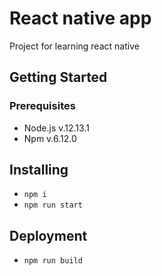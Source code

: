 # React native app

Project for learning react native

## Getting Started

### Prerequisites

- Node.js v.12.13.1
- Npm v.6.12.0

## Installing

- `npm i`
- `npm run start`

## Deployment

- `npm run build`
